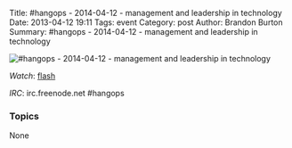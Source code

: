 Title: #hangops - 2014-04-12 - management and leadership in technology
Date: 2013-04-12 19:11
Tags: event
Category: post
Author: Brandon Burton
Summary: #hangops - 2014-04-12 - management and leadership in technology

![#hangops - 2014-04-12 - management and leadership in technology](http://i.ytimg.com/vi/Leieh8lDBxU/3.jpg)

_Watch_: [flash](https://www.youtube.com/v/Leieh8lDBxU?version=3&f=user_uploads&app=youtube_gdata)

_IRC_: irc.freenode.net #hangops

### Topics
None
